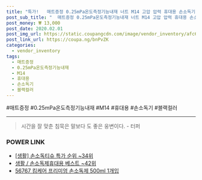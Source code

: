 ```yaml
--- 
title: "특가!   매트증정 0.25mPa온도측정기능내재 너트 M14 고압 압력 휴대용 손소독기 눈금 138 시계 블랙컬러 0 ..." 
post_sub_title: "  매트증정 0.25mPa온도측정기능내재 너트 M14 고압 압력 휴대용 손소독기 눈금 138 시계 블랙컬러 0 T03 조각" 
post_money: ₩ 13,000 
post_date: 2020.02.01 
post_img_url: https://static.coupangcdn.com/image/vendor_inventory/afc6/18112541066bc8a887c65a36fa58cb56a7a7f7d24f71670696ead790b907.jpg 
post_link_url: https://coupa.ng/bnPvZK 
categories: 
  - vendor_inventory 
tags: 
  - 매트증정 
  - 0.25mPa온도측정기능내재 
  - M14 
  - 휴대용 
  - 손소독기 
  - 블랙컬러 
--- 
```

  #매트증정 #0.25mPa온도측정기능내재 #M14 #휴대용 #손소독기 #블랙컬러 
<hr> 

> 시간을 잘 맞춘 침묵은 말보다 도 좋은 웅변이다. - 터퍼 


### POWER LINK

* <a href="https://blog.naver.com/sakai111/221786972731" target="_blank"> [생활] 손소독티슈 특가 순위 ~34위</a>
* <a href="https://blog.naver.com/santokki14/221787098865" target="_blank">생활 / 손소독제휴대용 베스트 ~42위</a>
* <a href="https://blog.naver.com/santokki14/221787039198" target="_blank">56767 킴케어 프리미엄 손소독제 500ml 1개입</a>
